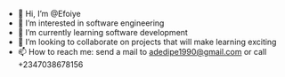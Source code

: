 - 👋 Hi, I’m @Efoiye
- 👀 I’m interested in software engineering 
- 🌱 I’m currently learning software development 
- 💞️ I’m looking to collaborate on projects that will make learning exciting
- 📫 How to reach me: send a mail to adedipe1990@gmail.com or call +2347038678156

<!---
Efoiye/Efoiye is a ✨ special ✨ repository because its `README.md` (this file) appears on your GitHub profile.
You can click the Preview link to take a look at your changes.
--->
